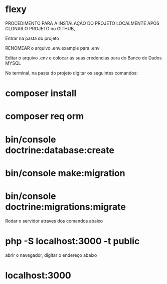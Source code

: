 # flexy

PROCEDIMENTO PARA A INSTALAÇÃO DO PROJETO LOCALMENTE
APÓS CLONAR O PROJETO no GITHUB,

Entrar na pasta do projeto

RENOMEAR o arquivo .env.example para .env

Editar o arquivo .env e colocar as suas credencias para do Banco de Dados MYSQL

No terminal, na pasta do projeto digitar os seguintes comandos:

# composer install

# composer req orm

# bin/console doctrine:database:create

# bin/console make:migration

# bin/console doctrine:migrations:migrate

Rodar o servidor atraves dos comandos abaixo

# php -S localhost:3000 -t public

abrir o navegador, digitar o endereço abaixo

# localhost:3000

